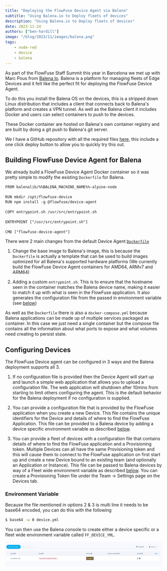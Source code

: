 ```yaml
---
title: "Deploying the FlowFuse Device Agent via Balena"
subtitle: "Using Balena.io to Deploy fleets of devices"
description: "Using Balena.io to Deploy fleets of devices"
date: 2023-11-24
authors: ["ben-hardill"]
image: "/blog/2023/11/images/balena.png"
tags:
    - node-red
    - device
    - balena
---
```


As part of the FlowFuse Staff Summit this year in Barcelona we met up with Marc Pous from [Balena Io](https://www.balena.io/). Balena is a platform for managing fleets of Edge Devices and it felt like the perfect fit for deploying the FlowFuse Device Agent.

<!--more-->

To do this you install the Balena OS on the devices, this is a stripped down Linux distribution that includes a client that connects back to Balena's platform and creates a VPN tunnel. As well as the Balena client it includes Docker and users can select containers to push to the devices.

These Docker container are hosted on Balena's own container registry and are built by doing a git push to Balena's git server.

We I have a GitHub repository with all the required files [here](https://github.com/FlowFuse/balena-device-agent), this include a one click deploy button to allow you to quickly try this out.

## Building FlowFuse Device Agent for Balena

We already build a FlowFuse Device Agent Docker container so it was pretty simple to modify the existing `Dockerfile` for Balena.

```docker
FROM balenalib/%%BALENA_MACHINE_NAME%%-alpine-node

RUN mkdir /opt/flowfuse-device
RUN npm install -g @flowfuse/device-agent

COPY entrypoint.sh /usr/src/entrypoint.sh

ENTRYPOINT ["/usr/src/entrypoint.sh"]

CMD ["flowfuse-device-agent"]
```

There were 2 main changes from the default Device Agent [`Dockerfile`](https://github.com/FlowFuse/device-agent/blob/main/docker/Dockerfile)

 1. Change the base image to Balena's image, this is because the `Dockerfile` is actually a template that can be used to build images optimized for all Balena's supported hardware platforms (We currently build the FlowFuse Device Agent containers for AMD64, ARMv7 and ARM64)

 2. Adding a custom `entrypoint.sh`. This is to ensure that the hostname seen in the container matches the Balena device name, making it easier to match it up with what is seen in the FlowFuse application. It also generates the configuration file from the passed in environment variable (see [below](#configuring-devices))

As well as the `Dockerfile` there is also a `docker-compose.yml` because Balena applications can be made up of multiple services packaged as container. In this case we just need a single container but the compose file contains all the information about what ports to expose and what volumes need creating to persist state.

## Configuring Devices

The FlowFuse Device agent can be configured in 3 ways and the Balena deployment supports all 3.

 1. If no configuration file is provided then the Device Agent will start up and launch a simple web application that allows you to upload a configuration file. The web application will shutdown after 10mins from starting to limit others configuring the agent. This is the default behavior for the Balena deployment if no configuration is supplied.

 2. You can provide a configuration file that is provided by the FlowFuse application when you create a new Device. This file contains the unique identifiers for the Device and details of where to find the FlowFuse Application. This file can be provided to a Balena device by adding a device specific environment variable as described [below](#environment-variable).

 3. You can provide a fleet of devices with a configuration file that contains details of where to find the FlowFuse application and a Provisioning token. Multiple Devices can all have the same Provisioning token and this will cause them to connect to the FlowFuse application on first start up and create a new Device bound to an existing team (and optionally an Application or Instance). This file can be passed to Balena devices by way of a Fleet wide environment variable as described [below](#environment-variable). 
 You can create a Provisioning Token file under the Team -> Settings page on the Devices tab.

### Environment Variable

Because the file mentioned in options 2 & 3 is multi line it needs to be base64 encoded, you can do this with the following

```bash
$ base64 -w 0 device.yml
```

You can then use the Balena console to create either a device specific or a fleet wide environment variable called `FF_DEVICE_YML`.

![balena-env-var](images/balena-env-var.png)